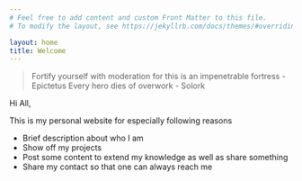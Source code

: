 ```yaml
---
# Feel free to add content and custom Front Matter to this file.
# To modify the layout, see https://jekyllrb.com/docs/themes/#overriding-theme-defaults

layout: home
title: Welcome
---
```


> Fortify yourself with moderation for this is an impenetrable fortress - Epictetus
> Every hero dies of overwork                                           - Solork

Hi All,

This is my personal website for especially following reasons
- Brief description about who I am
- Show off my projects
- Post some content to extend my knowledge as well as share something
- Share my contact so that one can always reach me
